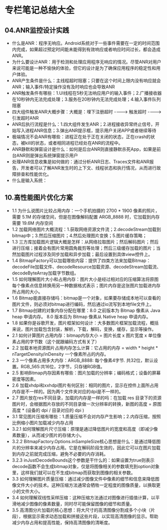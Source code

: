 # 专栏笔记总结大全



## 04.ANR监控设计实践

- 什么是ANR：程序无响应。Android系统对于一些事件需要在一定的时间范围内完成，如果超过预定时间能未能得到有效响应或者响应时间过长，都会造成ANR。
- 为什么要设计ANR：用于检测和处理应用程序无响应的情况。尽管ANR对用户来说可能是一种不愉快的体验，但它的设计是为了确保应用程序的稳定性和用户体验。
- ANR产生条件是什么：主线程超时阻塞；只要在这个时间上限内没有响应就会ANR；输入事件/特定操作没有及时响应也会导致ANR
- ANR触发条件有哪些：1.UI线程在5秒无法响应用户的输入事件；2.广播接收器在10秒钟内无法完成处理；3.服务在20秒钟内无法完成处理；4.输入事件队列阻塞
- 四大组件触发ANR大概步骤：大概是：埋下注册超时 ----> 触发超时 ----> 引发超时ANR
- ANR后执行流程是什么：1.四大组件发生ANR；2.进程接收异常终止信号，开始写入进程ANR信息；3.弹出ANR提示框，提示用户关闭APP或者继续等待
- 极端情况不会ANR有哪些：进程正在处于正在关闭的状态，正在crash的状态，被kill的状态，或者相同进程已经处在ANR的流程中。
- ANR静默和弹窗设计是什么：如何是后台ANR则直接静默杀死App，如果是前台ANR则是弹出系统弹窗提示用户
- 处理ANR信息收集是如何做的：通过分析ANR日志、Traces文件和ANR报告，开发者可以了解ANR发生时的上下文、线程状态和执行情况，从而进行故障排查和性能优化。
- 什么是输入系统：



## 10.高性能图片优化方案

- 1.1 为什么说图片比较占用内存：一个手机拍摄的 2700 * 1900 像素的照片，需要 5.1M 的存储空间，但是在图像解码配置 ARGB_8888 时，它加载到内存需要 19.6M 内存空间
- 1.2 加载网络图片大概流程：1.获取网络资源文件流；2.decodeStream加载到bitmap中；3.然后压缩图片；4.然后处理图片变换；5.图片缓存策略；
- 1.3 三方库加载图片逻辑大概是怎样：从网络拉取图片；然后解码图片；然后进行压缩；接着会有图片常用圆角裁剪等处理；然后三级缓存加载的图片；当然加载图片过程涉及同步加载和异步加载；最后设置到具体view控件上。
- 1.4 BitmapFactory可以加载哪些内容：提供了四类方法来加载Bitmap：decodeFile加载文件、decodeResource加载资源、decodeStream加载流、decodeByteArray加载字节数组。
- 1.5 如何理解图片大小和占用内存：图片大小是经过相对应的压缩算法将原图每个像素点信息转换用另一种数据格式表示；图片内存是这张图片加载进内存所占用的大小。
- 1.6 Bitmap能直接存储吗：bitmap是一个对象，如果要存储成本地可以查看的图片文件，则必须对bitmap进行编码，然后通过io流写到本地file文件上。
- 1.7 Bitmap创建的对象内存分配在哪里：8.0 之前版本为 Bitmap 像素从 Java heap 申请内存。 8.0 版本后为 Bitmap 像素从 Native heap 申请内存。
- 1.8 如果你是谷歌开发，图片框架如何设计：大多数图片框架加载流程，概括来说，图片加载包含封装，解析，下载，解码，变换，缓存，显示等操作。
- 2.1 如何计算图片占用内存：bitmap内存大小 = 图片长度 x 图片宽度 x 单位像素占用的字节数（这个就跟编码方式有关了）
- 2.2 加载本地资源图片占用内存怎么计算：它占用的内存 = width * height * nTargetDensity/inDensity 一个像素所占的内存。
- 2.3 一个像素占用多大内存：ARGB_8888: 每个像素4字节. 共32位，默认设置。RGB_565:共16位，2字节，只存储RGB值。
- 2.5 影响Bitmap内存因素有哪些：图片加载的分辨率；编码格式；设备的屏幕密度等因素。
- 2.6 加载xhdpi和xxhdpi图片有何区别：相同的图片，显示在控件上面所占用内存是不一样的。因为两个文件夹对应的dpi是不一样的。
- 2.7 图片放在res不同目录，加载的内存是一样的吗：在加载 res 目录下的资源图片时，会根据图片存放的不同目录做一次分辨率的转换，新图的高度 = 原图高度 * (设备的 dpi / 目录对应的 dpi )
- 3.1 常见图片压缩有哪些：1.质量压缩不会对内存产生影响；2.内存压缩，按照比例缩小图片加载减少内存占用
- 3.2.1 如何理解图片尺寸压缩：原理是通过降低图片的宽度和高度（即减少像素数量），从而减少图片的存储大小。
- 3.2.2 BitmapFactory.Options.inSampleSize核心思想是什么：是通过降低图片的分辨率来减少内存占用。它是在解码阶段生效的，因此它可以在图片加载到内存之前就完成压缩，避免不必要的内存消耗。
- 3.2.3 inJustDecodeBounds这个参数是干什么的：如果设置为true则表示decode函数不会生成bitmap对象，仅是将图像相关的参数填充到option对象里，这样我们就可以在不生成bitmap而获取到图像的相关参数。
- 3.3 如何理解图片质量压缩：通过减少图像文件中像素的细节和信息来降低图像文件大小的技术。这种压缩方法通常会牺牲一定程度的图像质量，以换取更小的文件大小。
- 3.4 如何理解双线性采样压缩：这种压缩方法通过对图像进行插值计算，以平滑地减少图像的像素数量，同时尽可能保留图像的细节和质量。
- 3.5 高清图分片加载的核心思想：将大尺寸的高清图像分割成多个小块（片段），根据显示需求动态加载和拼接这些片段，以实现高清图像的显示。帮助减少内存占用和提高性能，保持高清图像的清晰度。


















